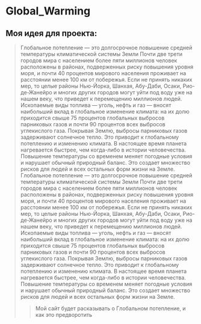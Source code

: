 # Global_Warming
## Моя идея для проекта:
> Глобальное потепление — это долгосрочное повышение средней температуры климатической системы Земли
Почти две трети городов мира с населением более пяти миллионов человек расположены в районах, подверженных риску повышения уровня моря, и почти 40 процентов мирового населения проживает на расстоянии менее 100 км от побережья. Если не принять никаких мер, то целые районы Нью-Йорка, Шанхая, Абу-Даби, Осаки, Рио-де-Жанейро и многих других городов могут уйти под воду уже на нашем веку, что приведет к перемещению миллионов людей.
Ископаемые виды топлива — уголь, нефть и газ — вносят наибольший вклад в глобальное изменение климата: на их долю приходится свыше 75 процентов глобальных выбросов парниковых газов и почти 90 процентов всех выбросов углекислого газа.
Покрывая Землю, выбросы парниковых газов задерживают солнечное тепло. Это приводит к глобальному потеплению и изменению климата. В настоящее время планета нагревается быстрее, чем когда-либо в истории человечества. Повышение температуры со временем меняет погодные условия и нарушает обычный природный баланс. Это создает множество рисков для людей и всех остальных форм жизни на Земле.
> Глобальное потепление — это долгосрочное повышение средней температуры климатической системы Земли
Почти две трети городов мира с населением более пяти миллионов человек расположены в районах, подверженных риску повышения уровня моря, и почти 40 процентов мирового населения проживает на расстоянии менее 100 км от побережья. Если не принять никаких мер, то целые районы Нью-Йорка, Шанхая, Абу-Даби, Осаки, Рио-де-Жанейро и многих других городов могут уйти под воду уже на нашем веку, что приведет к перемещению миллионов людей.
Ископаемые виды топлива — уголь, нефть и газ — вносят наибольший вклад в глобальное изменение климата: на их долю приходится свыше 75 процентов глобальных выбросов парниковых газов и почти 90 процентов всех выбросов углекислого газа.
Покрывая Землю, выбросы парниковых газов задерживают солнечное тепло. Это приводит к глобальному потеплению и изменению климата. В настоящее время планета нагревается быстрее, чем когда-либо в истории человечества. Повышение температуры со временем меняет погодные условия и нарушает обычный природный баланс. Это создает множество рисков для людей и всех остальных форм жизни на Земле.
> > Мой сайт будет расказывать о Глобальном потепление, и как это предворотить
